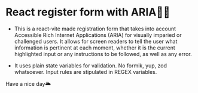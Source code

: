 # React register form with ARIA👨‍🦯

* This is a react-vite made registration form that takes into account Accessible Rich Internet Applications (ARIA) for visually imparied or challenged users. It allows for screen readers to tell the user what information is pertinent at each moment, whether it is the current highlighted input or any instructions to be followed, as well as any error.

* It uses plain state variables for validation. No formik, yup, zod whatsoever. Input rules are stipulated in REGEX variables.

Have a nice day🌥
